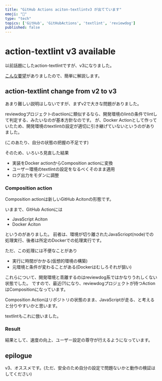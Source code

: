 ```yaml
---
title: "GitHub Actions aciton-textlintv3 が出てています"
emoji: "🐶"
type: "tech" 
topics: ['GitHub', 'GitHubActions', 'textlint', 'reviewdog']
published: false
---
```

# action-textlint v3 available

以前話題にしたaction-textlintですが、v3になりました。

[こんな要望](https://zenn.dev/serima/articles/4dac7baf0b9377b0b58b#comment-a9468b580bdbf3)がありましたので、簡単に解説します。

## action-textlint change from v2 to v3

あまり難しい説明はしないですが、まずv2で大きな問題がありました。

reviewdogプロジェクトのactiionに類似するなら、開発環境のlintの条件でlintして判定する、みたいなのが基本方針なのです。
が、Docker Actionとして作っていたため、開発環境のtextlintの設定が適切に引き継げていないというのがありました。

(このあたり、自分の状態の把握の不足です)

そのため、いろいろ見直した結果

- 実装をDocker actionからComposition actionに変換
- ユーザー環境のtextlintの設定をなるべくそのまま適用
- ログ出力をモダンに調整

### Composition action

Composition actionは新しいGitHub Acitonの形態です。

いままで、GitHub Actionには

- JavaScript Aciton
- Docker Aciton
 
というのがありました。
前者は、環境が切り離されたJavaScriopt(node)での処理実行、後者は所定のDockerでの処理実行です。

ただ、この処理には不便なことがあり

- 実行に時間がかかる(仮想的環境の構築)
- 元環境と条件が変わることがある(Dockerはむしろそれが狙い)

これらについて、開発環境と乖離するのはreviewdog系ではかなりうれしくない状態でした。
ですので、最近(?)になり、reviewdogプロジェクトが持つActionはCompositionになっています。

Composition Actionはリポジトリの状態のまま、JavaScriptが走る、と考えると分りやすいかと思います。

textlintもこれに倣いました。

### Result

結果として、速度の向上、ユーザー設定の尊守が行えるようになっています。

## epilogue

v3、オススメです。(ただ、安全のため自分の設定で問題ないかと動作の検証はしてください)
